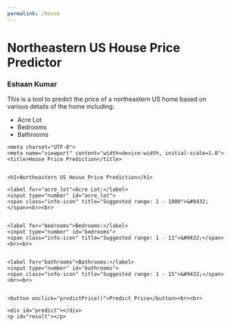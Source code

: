 ```yaml
---
permalink: /house
---
```


# Northeastern US House Price Predictor
### Eshaan Kumar

This is a tool to predict the price of a northeastern US home based on various details of the home including:
- Acre Lot
- Bedrooms
- Bathrooms

<html lang="en">

    <meta charset="UTF-8">
    <meta name="viewport" content="width=device-width, initial-scale=1.0">
    <title>House Price Prediction</title>


    <h1>Northeastern US House Price Prediction</h1>

    <label for="acre_lot">Acre Lot:</label>
    <input type="number" id="acre_lot">
    <span class="info-icon" title="Suggested range: 1 - 1800">&#9432;</span><br><br>


    <label for="bedrooms">Bedrooms:</label>
    <input type="number" id="bedrooms">
    <span class="info-icon" title="Suggested range: 1 - 11">&#9432;</span><br><br>


    <label for="bathrooms">Bathrooms:</label>
    <input type="number" id="bathrooms">
    <span class="info-icon" title="Suggested range: 1 - 15">&#9432;</span><br><br>


    <button onclick="predictPrice()">Predict Price</button><br><br>

    <div id="predict"></div>
    <p id="result"></p>

<style>
    .info-icon {
        margin-left: 5px;
        cursor: pointer;
        font-size: 18px;
    }

    .info-icon:hover {
        color: blue;
    }
</style>

<script>
    function predictPrice() {
        const acreLot = document.getElementById("acre_lot").value;
        const bedrooms = document.getElementById("bedrooms").value;
        const bathrooms = document.getElementById("bathrooms").value;

        const acreLotInRange = acreLot >= 1 && acreLot <= 1800;
        const bedroomsInRange = bedrooms >= 1 && bedrooms <= 11;
        const bathroomsInRange = bathrooms >= 1 && bathrooms <= 15;

        if (!acreLotInRange || !bedroomsInRange || !bathroomsInRange) {
            document.getElementById("result").innerText = "Please enter values within the suggested range.";
            return
        }

        const requestData = {
            "acre_lot": acreLot,
            "bedrooms": bedrooms,
            "bathrooms": bathrooms
        };
        console.log(JSON.stringify(requestData))
        fetch("http://127.0.0.1:8059/api/houseprice/predict", {
            method: "POST",
            headers: {
                "Content-Type": "application/json",
            },
            body: JSON.stringify(requestData),
        })
        .then(response => response.json())
        .then(data => {
            const predictedPrice = parseFloat(data.predicted_price).toLocaleString(); // Add parseFloat() to ensure correct conversion to number before formatting
            document.getElementById("result").innerText = "Predicted Price: $" + predictedPrice;
        })
        .catch(error => {
            console.error("Error:", error);
            document.getElementById("result").innerText = "An error occurred. Please try again.";
        });
    }
</script>


    

</html>
